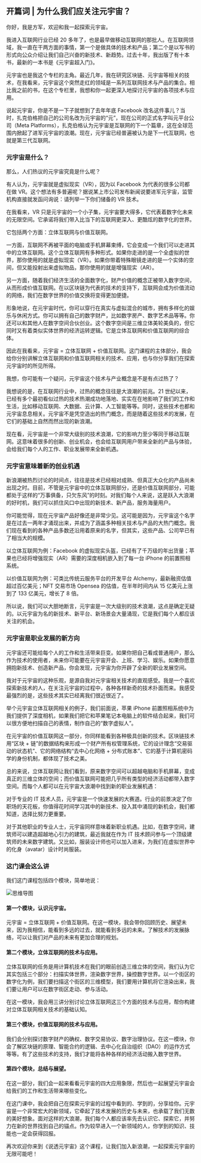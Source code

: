 ## 开篇词 | 为什么我们应关注元宇宙？

你好，我是方军，欢迎和我一起探索元宇宙。

我进入互联网行业已经 20 多年了，也是最早做移动互联网的那批人。在互联网领域，我一直在干两方面的事情，第一个是做具体的技术和产品；第二个是以写书的形式向公众介绍让我们自己兴奋的新技术、新趋势。过去十年，我出版了有十本书，最新的一本书是《元宇宙超入门》。

元宇宙也是我这个专栏的主角。最近几年，我在研究区块链、元宇宙等相关的技术，在我看来，元宇宙这个突然走红的领域是一系列互联网技术与产品的集合。相比我之前的书，在这个专栏里，我想和你一起更深入地探讨元宇宙的各项技术与应用。

说起元宇宙，你是不是一下子就想到了去年年底 Facebook 改名这件事儿？当时，扎克伯格把自己的公司名改为元宇宙的“元”，现在公司的正式名字叫元平台公司（Meta Platforms），扎克伯格认为元宇宙是互联网的下一个篇章，这在全球范围内掀起了进军元宇宙的浪潮。现在，元宇宙已经普遍被认为是下一代互联网，也就是第三代互联网。

### 元宇宙是什么？

那么，人们热议的元宇宙究竟是什么呢？

有人认为，元宇宙就是虚拟现实（VR），因为以 Facebook 为代表的很多公司都在做 VR。这个想法有多普遍呢？据说某上市公司发布新闻说要进军元宇宙，监管机构直接就发函问询说：请列举一下你们储备的 VR 技术。

在我看来，VR 只是元宇宙的一个小子集，元宇宙要大得多，它代表着数字化未来的无限空间。它承诺将我们带入比当下的互联网更深入、更酷炫的数字化的世界。

它包括两个方面：立体互联网与价值互联网。

一方面，互联网不再被平面的电脑或手机屏幕束缚，它会变成一个我们可以走进其中的立体互联网。这个立体互联网有多种形式。如果你走进的是一个全虚拟的世界，那你使用的就是虚拟现实（VR）。如果你带着特殊眼镜走进的是一个实体的空间，但又能投射出来虚拟物品，那你使用的就是增强现实（AR）。

另一方面，随着我们经济生活的全面数字化，财产价值的概念正被带入数字空间，从而形成价值互联网。在以区块链为代表的技术的支持下，互联网会成为价值流动的网络，我们在数字世界的价值交换将变得更加便捷。

形象地说，在元宇宙时代，你可以穿行在真实与虚拟混合的城市，拥有多样化的娱乐与休闲方式。你可以拥有自己的数字财产，比如数字房产、数字艺术品等等。你还可以和其他人在数字空间合伙创业。这个数字空间是三维立体美轮美奂的，但它同时又有着类似实体世界的经济运转逻辑。它是立体互联网和价值互联网的综合体。

因此在我看来，元宇宙 = 立体互联网 + 价值互联网。这门课程的主体部分，我会给你分别讲解立体互联网和价值互联网相关的技术、应用，也与你分享我们在探索元宇宙时的所见所得。

我想，你可能有一个疑问，元宇宙这个技术与产业概念是不是有点过热了？

我想说的是，在互联网行业中，过热的概念往往是大浪潮的前兆。21 世纪以来，已经有多个最初看似过热的技术热潮成功地落地、实实在在地影响了我们的工作和生活，比如移动互联网、大数据、云计算、人工智能等等。同时，这些技术也都和元宇宙息息相关。元宇宙不是凭空造出的热门概念，而是随着这些技术的发展，在它们的基础上自然而然出现的新浪潮。

现在看，元宇宙是一个非常大级别的技术浪潮，它的影响力至少等同于移动互联网。这意味着很多的创新、创业机会，也会给互联网用户带来全新的产品与体验，会给我们每个人的工作、职业发展带来全新机遇。

### 元宇宙意味着新的创业机遇

新浪潮被热烈讨论的时间点，往往是技术已经相对成熟、但真正大众化的产品尚未出现之时。目前，不管是元宇宙中的立体互联网部分，还是价值互联网部分，可能都处于这样的“万事俱备，只欠东风”的时刻。对我们每个人来说，这是跃入大浪潮的好时机，我们可以抓住风口中出现的新技术、新产品，服务海量用户。

你可能觉得，现在元宇宙产品好像还是非常少见。这可能是因为，元宇宙这个名字是在过去一两年才涌现出来，并成为了涵盖多种相关技术与产品的大热门概念。我们现在看到的各种产品多数还沿用着原来的名字，但其实，这些产品、公司早已有了相当大的规模。

以立体互联网为例：Facebook 的虚拟现实头盔，已经有了千万级的年出货量；苹果也已经将增强现实（AR）需要的深度相机嵌入到了每一台 iPhone 的前置照相系统。

以价值互联网为例：可类比传统云服务平台的开发平台 Alchemy，最新融资估值超过百亿美元；NFT 交易市场 Opensea 的估值，在半年时间内从 15 亿美元上涨到了 133 亿美元，增长了 8 倍。

所以说，我们可以大胆地断言，元宇宙是一次大级别的技术浪潮，这点是确定无疑的。以元宇宙为名的新技术、新平台、新场景会大量涌现，它是我们每个人都应该关注的机会。

### 元宇宙是职业发展的新方向

元宇宙还可能给每个人的工作和生活带来巨变。如果你把自己看成普通用户，那么作为技术的使用者，未来你可能要在元宇宙开会、上班、学习、娱乐。如果你愿意拥抱新技术、创造新产品，你会发现，元宇宙为你开辟了全新的职业发展空间。

我对于元宇宙的这种乐观，是源自我对元宇宙相关技术的直观感受。我是一个喜欢探索新技术的人，在关注元宇宙的过程中，各种各样新奇的技术扑面而来。我感受最强烈的是，这些技术其实已经离我们很近很近了。

举个元宇宙立体互联网相关的例子，我们前面说，苹果 iPhone 前置照相系统中为我们提供了深度相机，如果我们把它和苹果笔记本电脑上的软件结合起来，我们可以很方便地扫描自己的表情，制作自己的“数字虚拟人”。

在元宇宙的价值互联网这一部分，你同样能看到各种极具创新的技术。区块链技术用“区块 + 链”的数据结构来形成一个财产所有权管理系统，它的设计理念“交易驱动的状态机”、它的网络结构“去中心化网络 + 分布式账本”、它的基于计算机密码学的身份机制，都体现了技术之美。

总的来说，立体互联网让我们看到，原来数字空间可以超越电脑和手机屏幕，变成真正的三维立体的空间；而价值互联网可能把几乎所有类型的经济活动都带入数字空间。而每个人都可以在元宇宙大浪潮中找到新的职业发展机遇：

对于专业的 IT 技术人员，元宇宙是一个快速发展的大赛道。行业的前景决定了你职场的天花板，你值得花时间学习其中的新技术、投入其中涌现的新机会，我们都知道，选择比努力更重要。

对于其他职业的专业人士，元宇宙同样意味着新职业机遇。比如，在数字空间，建筑师可以建造超越地心引力的建筑，最近我就在作为 IT 技术顾问参与一个顶级建筑师的未来数字建筑。又比如，服装设计师也可以加入进来，为我们在虚拟世界中的化身（avatar）设计时尚服装。

### 这门课会这么讲

我们这门课程包括四个模块，简单地说：

![思维导图](https://github.com/fltenwall/slef/blob/master/%E8%AF%B4%E9%80%8F%E5%85%83%E5%AE%87%E5%AE%99-1.webp)

#### 第一个模块，认识元宇宙。

元宇宙 = 立体互联网 + 价值互联网。在这一模块，我会带你回顾历史、展望未来，因为我相信，能看到多远的过去，就能看到多远的未来。了解技术的发展脉络，可以让我们对产品的未来有更加合理的规划。

#### 第二个模块，立体互联网的技术与应用。

立体互联网的任务是用计算机技术在我们的眼前创造三维立体的空间，我们认为它其实包括三个部分：扫描实体世界，渲染数字世界，操控数字世界。以一个街区的数字化为例，我们要扫描这个街区的三维模型，我们要用计算机将它渲染出来，我们要让用户可以在数字街区走动、参与活动。

在这一模块，我会用三讲分别讨论立体互联网这三个方面的技术与应用，帮你构建对立体互联网相关技术的基础认知。

#### 第三个模块，价值互联网的技术与应用。

我们会分别探讨数字财产的确权、数字交易协议、数字治理协议。在这一模块，你会了解区块链的原理、智能合约的逻辑、去中心化自治组织（DAO）的运作方式等等。有了这些技术的支持，我们才能将各种各样的经济活动搬入数字世界。

#### 第四个模块，总结与展望。


在这一部分，我们会一起来看看元宇宙的四大应用象限，然后也一起展望元宇宙会给我们的工作和生活带来哪些变化。

在这门课中，我会把自己在探索元宇宙的过程中看到的、学到的，分享给你。元宇宙是一个非常宏大的新领域，它牵起了技术发展的历史与未来，也承载了我们无数的美好想象。面对这样的大浪潮，我们每个人都应该率先去认识它、探索它，并努力在新的世界找到自己的锚点。作为较早进入一个新领域的人，你学到的知识、技能也一定会获得回报。

再次欢迎你来到《说透元宇宙》这个课程，让我们加入新浪潮，一起探索元宇宙的无限可能吧！